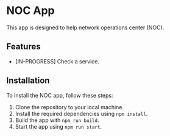 # NOC App

This app is designed to help network operations center (NOC).

## Features

- [IN-PROGRESS] Check a service.

## Installation

To install the NOC app, follow these steps:

1. Clone the repository to your local machine.
2. Install the required dependencies using `npm install`.
3. Build the app with `npm run build`.
4. Start the app using `npm run start`.

<!-- ## Usage -->